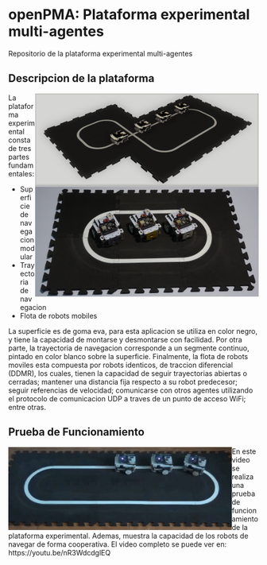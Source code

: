 # openPMA: Plataforma experimental multi-agentes
Repositorio de la plataforma experimental multi-agentes
## Descripcion de la plataforma

<img align="right" src="./imagenes/openPMA_escenario.png" width="450" title="openPMA CAD">
<img align="right" src="./imagenes/plataforma_experimental.JPG" width="450" alt="accessibility text" title="openPMA">

La plataforma experimental consta de tres partes fundamentales:

- Superficie de navegacion modular
- Trayectoria de navegacion
- Flota de robots mobiles

La superficie es de goma eva, para esta aplicacion se utiliza en color negro, y tiene la capacidad de montarse y desmontarse con facilidad.
Por otra parte, la trayectoria de navegacion corresponde a un segmente continuo, pintado en color blanco sobre la superficie.
Finalmente, la flota de robots moviles esta compuesta por robots identicos, de traccion diferencial (DDMR), los cuales, tienen la capacidad de seguir trayectorias abiertas o cerradas; mantener una distancia fija respecto a su robot predecesor; seguir referencias de velocidad; comunicarse con otros agentes utilizando el protocolo de comunicacion UDP a traves de un punto de acceso WiFi; entre otras.

## Prueba de Funcionamiento

<img align="left" src="./imagenes/prueba_gif.gif" width="450" title="Prueba de funcionamiento">
En este video se realiza una prueba de funcionamiento de la plataforma experimental. Ademas, muestra la capacidad de los robots de navegar de forma cooperativa. El video completo se puede ver en:
https://youtu.be/nR3WdcdglEQ


